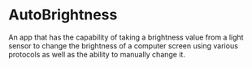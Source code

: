# AutoBrightness
An app that has the capability of taking a brightness value from a light sensor to change the brightness of a computer screen using various protocols as well as the ability to manually change it.

